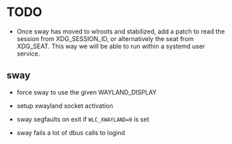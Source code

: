 TODO
====

* Once sway has moved to wlroots and stabilized, add a patch to read the session
  from XDG_SESSION_ID, or alternatively the seat from XDG_SEAT. This way we will
  be able to run within a systemd user service.


## sway

* force sway to use the given WAYLAND_DISPLAY

* setup xwayland socket activation

* sway segfaults on exit if `WLC_XWAYLAND=0` is set

* sway fails a lot of dbus calls to logind

